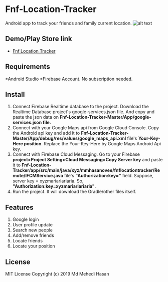 # Fnf-Location-Tracker
Android app to track your friends and family current location.
![alt text](https://i.ibb.co/ZVQTXby/Screenshot-2019-10-19-12-01-03-234-xyz-mmhasanovee-fnflocationtracker.png )


## Demo/Play Store link
* [Fnf Location Tracker](https://play.google.com/store/apps/details?id=xyz.mmhasanovee.fnflocationtracker)

## Requirements
*Android Studio
*Firebase Account. No subscription needed.

## Install
1. Connect Firebase Realtime database to the project. Download the Realtime Database project's google-services.json file. And copy
and paste the json data on **Fnf-Location-Tracker-Master/App/google-services.json file.**
2. Connect with your Google Maps api from Google Cloud Console. Copy the Android api key and add it to 
**Fnf-Location-Tracker-Master/App/debug/res/values/google_maps_api.xml** file's **Your-Key-Here position**. Replace the Your-Key-Here by
Google Maps Android Api key.
3. Connect with Firebase Cloud Messaging. Go to your Firebase **project>Project Setting>Cloud Messaging>Copy Server key** and paste it to   **Fnf-Location-Tracker/app/src/main/java/xyz/mmhasanovee/fnflocationtracker/Remote/IFCMService.java** file's  **"Authorization:key="** field. Suppose, server key = xyzmariariariaria. So, **"Authorization:key=xyzmariariariaria"**.
3. Run the project. It will download the Gradle/other files itself.

## Features

1. Google login
2. User profile update
3. Search new people
4. Add/remove friends
5. Locate friends
6. Locate your position



## License
MIT License
Copyright (c) 2019 Md Mehedi Hasan
